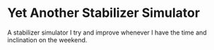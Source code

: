 # Yet Another Stabilizer Simulator

A stabilizer simulator I try and improve whenever I have the time and inclination on the weekend.